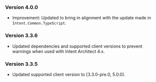 ### Version 4.0.0

- Improvement: Updated to bring in alignment with the update made in `Intent.Common.TypeScript`.

### Version 3.3.6

- Updated dependencies and supported client versions to prevent warnings when used with Intent Architect 4.x.

### Version 3.3.5

- Updated supported client version to [3.3.0-pre.0, 5.0.0).

